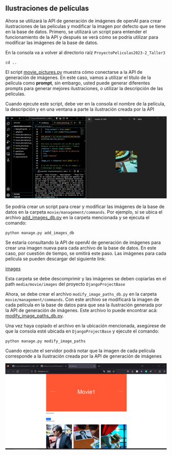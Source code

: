 ## Ilustraciones de películas

Ahora se utilizará la API de generación de imágenes de openAI para crear ilustraciones de las películas y modificar la imagen por defecto que se tiene en la base de datos.
Primero, se utilizará un script para entender el funcionamiento de la API y después se verá cómo se podría utilizar para modificar las imágenes de la base de datos.

En la consola va a volver al directorio raíz ``ProyectoPeliculas2023-2_Taller3``

````shell
cd ..
````

El script [movie_pictures.py](movie_pictures.py) muestra cómo conectarse a la API de generación de imágenes. En este caso, vamos a utilizar el título de la película como __prompt__, sin embargo, usted puede generar diferentes prompts para generar mejores ilustraciones, o utilizar la descripción de las películas.

Cuando ejecute este script, debe ver en la consola el nombre de la película, la descripción y en una ventana a parte la ilustración creada por la API

![Fork 1](imgs/mp1.png)

Se podría crear un script para crear y modificar las imágenes de la base de datos en la carpeta ``movie/management/commands``. Por ejemplo, si se ubica el archivo [add_images_db.py](aux_files/add_images_db.py) en la carpeta mencionada y se ejecuta el comando:

````shell
python manage.py add_images_db
````

Se estaría consultando la API de openAI de generación de imágenes para crear una imagen nueva para cada archivo de la base de datos. En este caso, por cuestión de tiempo, se omitirá este paso. Las imágenes para cada película se pueden descargar del siguiente link:

[images](https://drive.google.com/file/d/1-j6Q-AwrxO9q-BhPRHCp_MS2V6OYIhod/view?usp=sharing)

Esta carpeta se debe descomprimir y las imágenes se deben copiarlas en el path ``media/movie/images`` del proyecto ``DjangoProjectBase``

Ahora, se debe crear el archivo ``modify_image_paths_db.py`` en la carpeta ``movie/management/commands``. Con este archivo se modificará la imagen de cada película en la base de datos para que sea la ilustración generada por la API de generación de imágenes. Este archivo lo puede encontrar acá: [modify_image_paths_db.py](aux_files/modify_image_paths_db.py).

Una vez haya copiado el archivo en la ubicación mencionada, asegúrese de que la consola esté ubicada en ``DjangoProjectBase`` y ejecute el comando:

````shell
python manage.py modify_image_paths
````

Cuando ejecute el servidor podrá notar que la imagen de cada película corresponde a la ilustración creada por la API de generación de imágenes

![Fork 1](imgs/mp2.png)

